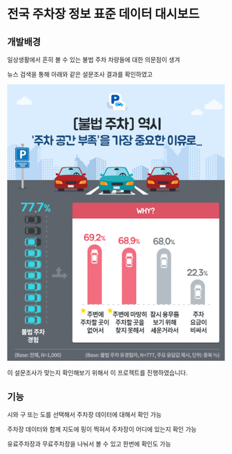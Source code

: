 # 전국 주차장 정보 표준 데이터 대시보드

## 개발배경
 일상생활에서 흔히 볼 수 있는 불법 주차 차량들에 대한 의문점이 생겨 

 뉴스 검색을 통해 아래와 같은 설문조사 결과를 확인하였고

 <img src="img/car.png">

 이 설문조사가 맞는지 확인해보기 위해서 이 프로젝트를 진행하였습니다.

 

 

## 기능
 시와 구 또는 도를 선택해서 주차장 데이터에 대해서 확인 가능

 주차장 데이터와 함께 지도에 핑이 찍혀서 주차장이 어디에 있는지 확인 가능 

 유료주차장과 무료주차장을 나눠서 볼 수 있고 한번에 확인도 가능


